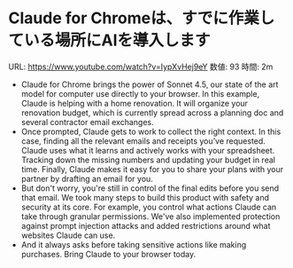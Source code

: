 # Claude for Chromeは、すでに作業している場所にAIを導入します

URL: https://www.youtube.com/watch?v=IypXvHej9eY
数値: 93
時間: 2m

- Claude for Chrome brings the power of Sonnet 4.5, our state of the art model for computer use directly to your browser. In this example, Claude is helping with a home renovation. It will organize your renovation budget, which is currently spread across a planning doc and several contractor email exchanges.
- Once prompted, Claude gets to work to collect the right context. In this case, finding all the relevant emails and receipts you’ve requested. Claude uses what it learns and actively works with your spreadsheet. Tracking down the missing numbers and updating your budget in real time. Finally, Claude makes it easy for you to share your plans with your partner by drafting an email for you.
- But don't worry, you're still in control of the final edits before you send that email. We took many steps to build this product with safety and security at its core. For example, you control what actions Claude can take through granular permissions. We've also implemented protection against prompt injection attacks and added restrictions around what websites Claude can use.
- And it always asks before taking sensitive actions like making purchases. Bring Claude to your browser today.